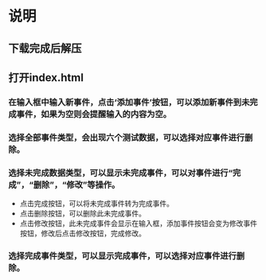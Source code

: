 # 说明
## 下载完成后解压
## 打开index.html
### 在输入框中输入新事件，点击‘添加事件’按钮，可以添加新事件到未完成事件，如果为空则会提醒输入的内容为空。 
### 选择全部事件类型，会出现六个测试数据，可以选择对应事件进行删除。
### 选择未完成数据类型，可以显示未完成事件，可以对事件进行“完成”，“删除”，“修改”等操作。
* 点击完成按钮，可以将未完成事件转为完成事件。 
* 点击删除按钮，可以删除此未完成事件。 
* 点击修改按钮，此未完成事件会显示在输入框，添加事件按钮会变为修改事件按钮，修改后点击修改按钮，完成修改。
### 选择完成事件类型，可以显示完成事件，可以选择对应事件进行删除。
